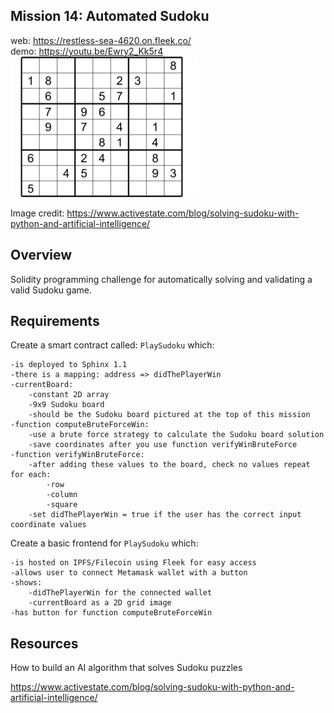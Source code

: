 ## Mission 14: Automated Sudoku
web: https://restless-sea-4620.on.fleek.co/ <br>
demo: https://youtu.be/Ewry2_Kk5r4
<img src="images/puzzleToSolve.png" alt="puzzleToSolve"/>

Image credit: https://www.activestate.com/blog/solving-sudoku-with-python-and-artificial-intelligence/

## Overview

Solidity programming challenge for
automatically solving and validating a valid Sudoku game.

## Requirements

Create a smart contract called: ```PlaySudoku``` which:

    -is deployed to Sphinx 1.1
    -there is a mapping: address => didThePlayerWin
    -currentBoard:
        -constant 2D array
        -9x9 Sudoku board
        -should be the Sudoku board pictured at the top of this mission 
    -function computeBruteForceWin:
        -use a brute force strategy to calculate the Sudoku board solution
        -save coordinates after you use function verifyWinBruteForce
    -function verifyWinBruteForce:
        -after adding these values to the board, check no values repeat for each:
            -row
            -column
            -square
        -set didThePlayerWin = true if the user has the correct input coordinate values

Create a basic frontend for ```PlaySudoku``` which:

    -is hosted on IPFS/Filecoin using Fleek for easy access
    -allows user to connect Metamask wallet with a button
    -shows: 
        -didThePlayerWin for the connected wallet
        -currentBoard as a 2D grid image
    -has button for function computeBruteForceWin

## Resources

How to build an AI algorithm that solves Sudoku puzzles 

https://www.activestate.com/blog/solving-sudoku-with-python-and-artificial-intelligence/
